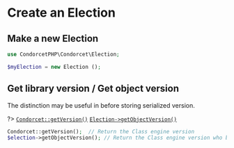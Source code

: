 # Create an Election

## Make a new Election
```php
use CondorcetPHP\Condorcet\Election;

$myElection = new Election ();
```


## Get library version / Get object version

The distinction may be useful in before storing serialized version.

?> [`Condorcet::getVersion()`](/Docs/ApiReferences/Condorcet%20Class/public%20static%20Condorcet--getVersion) 
[`Election->getObjectVersion()`](/Docs/ApiReferences/Election%20Class/public%20Election--getObjectVersion)
```php
Condorcet::getVersion();  // Return the Class engine version
$election->getObjectVersion(); // Return the Class engine version who build this object
```